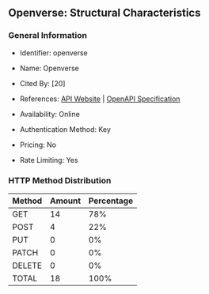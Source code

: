 ## Openverse: Structural Characteristics

### General Information

- Identifier: openverse

- Name: Openverse

- Cited By: [20]

- References: [API Website](https://api.openverse.org) | [OpenAPI Specification](https://api.openverse.org/v1/schema)

- Availability: Online

- Authentication Method: Key

- Pricing: No

- Rate Limiting: Yes

### HTTP Method Distribution

| Method | Amount | Percentage |
|--------|--------|------------|
| GET | 14 | 78% |
| POST | 4 | 22% |
| PUT | 0 | 0% |
| PATCH | 0 | 0% |
| DELETE | 0 | 0% |
| TOTAL | 18 | 100% |
